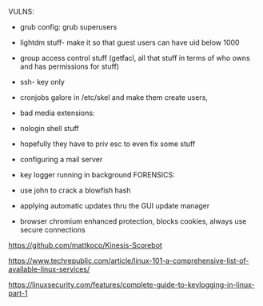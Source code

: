 VULNS:
- grub config: grub superusers

- lightdm stuff- make it so that guest users can have uid below 1000

- group access control stuff (getfacl, all that stuff in terms of who owns and has permissions for stuff)

- ssh- key only 

- cronjobs galore in /etc/skel and make them create users,

- bad media extensions:

- nologin shell stuff

- hopefully they have to priv esc to even fix some stuff

- configuring a mail server 

- key logger running in background
FORENSICS:
- use john to crack a blowfish hash

- applying automatic updates thru the GUI update manager

- browser chromium enhanced protection, blocks cookies, always use secure connections 

https://github.com/mattkoco/Kinesis-Scorebot

https://www.techrepublic.com/article/linux-101-a-comprehensive-list-of-available-linux-services/ 

https://linuxsecurity.com/features/complete-guide-to-keylogging-in-linux-part-1
